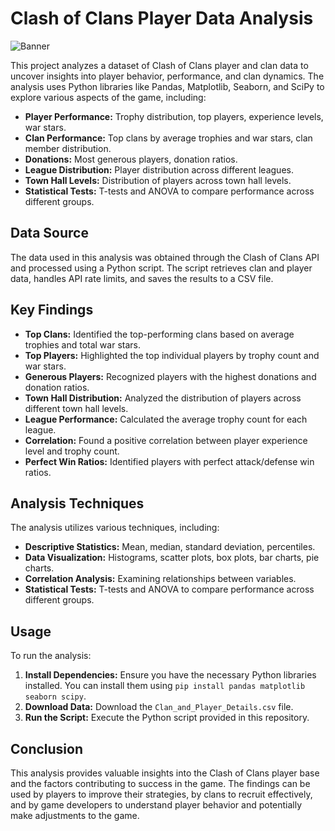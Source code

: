 # Clash of Clans Player Data Analysis

![Banner](https://github.com/user-attachments/assets/2595bc7f-fa4e-4e30-b618-93cab6ba67b5)

This project analyzes a dataset of Clash of Clans player and clan data to uncover insights into player behavior, performance, and clan dynamics. The analysis uses Python libraries like Pandas, Matplotlib, Seaborn, and SciPy to explore various aspects of the game, including:

* **Player Performance:** Trophy distribution, top players, experience levels, war stars.
* **Clan Performance:** Top clans by average trophies and war stars, clan member distribution.
* **Donations:** Most generous players, donation ratios.
* **League Distribution:** Player distribution across different leagues.
* **Town Hall Levels:** Distribution of players across town hall levels.
* **Statistical Tests:** T-tests and ANOVA to compare performance across different groups.

## Data Source

The data used in this analysis was obtained through the Clash of Clans API and processed using a Python script. The script retrieves clan and player data, handles API rate limits, and saves the results to a CSV file.

## Key Findings

* **Top Clans:** Identified the top-performing clans based on average trophies and total war stars.
* **Top Players:** Highlighted the top individual players by trophy count and war stars.
* **Generous Players:** Recognized players with the highest donations and donation ratios.
* **Town Hall Distribution:** Analyzed the distribution of players across different town hall levels.
* **League Performance:** Calculated the average trophy count for each league.
* **Correlation:** Found a positive correlation between player experience level and trophy count.
* **Perfect Win Ratios:** Identified players with perfect attack/defense win ratios.

## Analysis Techniques

The analysis utilizes various techniques, including:

* **Descriptive Statistics:** Mean, median, standard deviation, percentiles.
* **Data Visualization:** Histograms, scatter plots, box plots, bar charts, pie charts.
* **Correlation Analysis:** Examining relationships between variables.
* **Statistical Tests:** T-tests and ANOVA to compare performance across different groups.

## Usage

To run the analysis:

1. **Install Dependencies:** Ensure you have the necessary Python libraries installed. You can install them using `pip install pandas matplotlib seaborn scipy`.
2. **Download Data:** Download the `Clan_and_Player_Details.csv` file.
3. **Run the Script:** Execute the Python script provided in this repository.

## Conclusion

This analysis provides valuable insights into the Clash of Clans player base and the factors contributing to success in the game. The findings can be used by players to improve their strategies, by clans to recruit effectively, and by game developers to understand player behavior and potentially make adjustments to the game.

